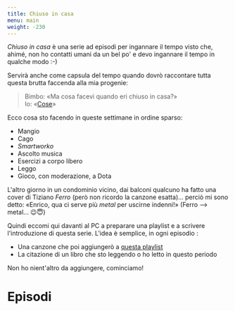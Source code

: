 ```yaml
---
title: Chiuso in casa
menu: main
weight: -230
---
```

*Chiuso in casa* è una serie ad episodi per ingannare il tempo visto che, ahimé,
non ho contatti umani da un bel po' e devo ingannare il tempo in qualche modo :-)

Servirà anche come capsula del tempo quando dovrò raccontare tutta questa brutta faccenda alla mia progenie:
> Bimbo: «Ma cosa facevi quando eri chiuso in casa?»  
> Io: «[Cose](https://www.hypertesto.me/blog/post-muto/)»


Ecco cosa sto facendo in queste settimane in ordine sparso:

* Mangio
* Cago
* *Smartworko*
* Ascolto musica
* Esercizi a corpo libero
* Leggo
* Gioco, con moderazione, a Dota

L'altro giorno in un condominio vicino, dai balconi qualcuno ha fatto una cover di Tiziano *Ferro* (però non ricordo la canzone esatta)... perciò mi sono detto: «Enrico, qua ci serve più *metal* per uscirne indenni!» (Ferro --> metal... 😉😇)

Quindi eccomi qui davanti al PC a preparare una playlist e a scrivere l'introduzione di questa serie. L'idea è semplice, in ogni episodio :
* Una canzone che poi aggiungerò a [questa playlist](https://spoti.fi/3apGc1X)
* La citazione di un libro che sto leggendo o ho letto in questo periodo

Non ho nient'altro da aggiungere, cominciamo!

# Episodi
